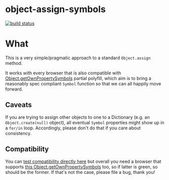 object-assign-symbols
=====================

[![build status](https://secure.travis-ci.org/WebReflection/object-assign-symbols.png)](http://travis-ci.org/WebReflection/object-assign-symbols)

# What
This is a very simple/pragmatic approach to a standard `Object.assign` method.

It works with every browser that is also compatible with [Object.getOwnPropertySymbols](https://github.com/WebReflection/get-own-property-symbols#get-own-property-symbols) partial polyfill,
which aim is to bring a reasonably spec compliant `Symbol` function so that we can all happily move forward.

## Caveats
If you are trying to assign other objects to one to a Dictionary (e.g. an `Object.create(null)` object), all eventual `Symbol` properties might show up in a `for/in` loop.
Accordingly, please don't do that if you care about consistency.

## Compatibility
You can [test compatibility directly here](http://webreflection.github.io/object-assign-symbols/test/) but
overall you need a browser that supports [this Object.getOwnPropertySymbols](http://webreflection.github.io/get-own-property-symbols/test/) too,
so if latter is green, so should be the former. If that's not the case, please file a bug, thank you!